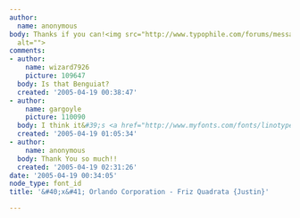 ```yaml
---
author:
  name: anonymous
body: Thanks if you can!<img src="http://www.typophile.com/forums/messages/83/70094.jpg"
  alt="">
comments:
- author:
    name: wizard7926
    picture: 109647
  body: Is that Benguiat?
  created: '2005-04-19 00:38:47'
- author:
    name: gargoyle
    picture: 110090
  body: I think it&#39;s <a href="http://www.myfonts.com/fonts/linotype/friz-quadrata/bold/testdrive.html?s=ORLANDO+CORPORATION&amp;p=48">Friz</a>
  created: '2005-04-19 01:05:34'
- author:
    name: anonymous
  body: Thank You so much!!
  created: '2005-04-19 02:31:26'
date: '2005-04-19 00:34:05'
node_type: font_id
title: '&#40;x&#41; Orlando Corporation - Friz Quadrata {Justin}'

---
```

